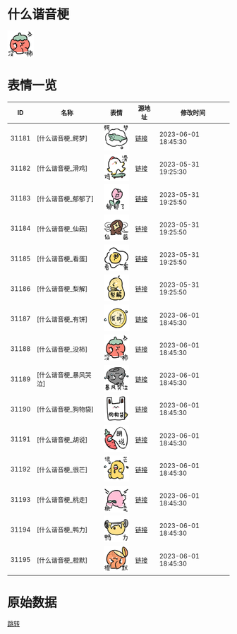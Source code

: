 # 什么谐音梗

<img src="./cover.png" height="60" alt="cover" />

# 表情一览

|ID|名称|表情|源地址|修改时间|
|----|----|----|----|----|
|31181|[什么谐音梗_鳄梦]|<img src="./pic/031181_%5B什么谐音梗_鳄梦%5D.png" height="60" alt="鳄梦"/>|[链接](https://i0.hdslb.com/bfs/garb/39e97e76b53c0baee54de7b7ad734ac0913a96e9.png)|2023-06-01 18:45:30|
|31182|[什么谐音梗_滑鸡]|<img src="./pic/031182_%5B什么谐音梗_滑鸡%5D.png" height="60" alt="滑鸡"/>|[链接](https://i0.hdslb.com/bfs/garb/14d5fcf7ccbbe5625bdc02c6dfb9dcb3d3a98faf.png)|2023-05-31 19:25:30|
|31183|[什么谐音梗_郁郁了]|<img src="./pic/031183_%5B什么谐音梗_郁郁了%5D.png" height="60" alt="郁郁了"/>|[链接](https://i0.hdslb.com/bfs/garb/2feb900b27a577e72c4b43bac04f48d57e39843a.png)|2023-05-31 19:25:50|
|31184|[什么谐音梗_仙菇]|<img src="./pic/031184_%5B什么谐音梗_仙菇%5D.png" height="60" alt="仙菇"/>|[链接](https://i0.hdslb.com/bfs/garb/343417a972776e5c327e140ebd7e5d54a491c4f4.png)|2023-05-31 19:25:50|
|31185|[什么谐音梗_看蛋]|<img src="./pic/031185_%5B什么谐音梗_看蛋%5D.png" height="60" alt="看蛋"/>|[链接](https://i0.hdslb.com/bfs/garb/4440349c4c0147e7b1966aebd2d224dbaa6f28a6.png)|2023-05-31 19:25:50|
|31186|[什么谐音梗_梨解]|<img src="./pic/031186_%5B什么谐音梗_梨解%5D.png" height="60" alt="梨解"/>|[链接](https://i0.hdslb.com/bfs/garb/626dc1954a6c80beb2b081661886c0590694928f.png)|2023-05-31 19:25:50|
|31187|[什么谐音梗_有饼]|<img src="./pic/031187_%5B什么谐音梗_有饼%5D.png" height="60" alt="有饼"/>|[链接](https://i0.hdslb.com/bfs/garb/65fc65e4a2cfbeaaee3f892423bc6d45b4a45982.png)|2023-06-01 18:45:30|
|31188|[什么谐音梗_没柿]|<img src="./pic/031188_%5B什么谐音梗_没柿%5D.png" height="60" alt="没柿"/>|[链接](https://i0.hdslb.com/bfs/garb/abc9f714e2648dbc4d1089c27dca84eabdb3129c.png)|2023-06-01 18:45:30|
|31189|[什么谐音梗_暴风哭泣]|<img src="./pic/031189_%5B什么谐音梗_暴风哭泣%5D.png" height="60" alt="暴风哭泣"/>|[链接](https://i0.hdslb.com/bfs/garb/1288f8bdd8de7b652530417dccfe50e8f912e345.png)|2023-06-01 18:45:30|
|31190|[什么谐音梗_狗物袋]|<img src="./pic/031190_%5B什么谐音梗_狗物袋%5D.png" height="60" alt="狗物袋"/>|[链接](https://i0.hdslb.com/bfs/garb/a73900bd60c08e89954d2fae4dc97dfc8dd9dfa2.png)|2023-06-01 18:45:30|
|31191|[什么谐音梗_胡说]|<img src="./pic/031191_%5B什么谐音梗_胡说%5D.png" height="60" alt="胡说"/>|[链接](https://i0.hdslb.com/bfs/garb/24602c3a61b27c6b327982283d456d5cd777fdcc.png)|2023-06-01 18:45:30|
|31192|[什么谐音梗_很芒]|<img src="./pic/031192_%5B什么谐音梗_很芒%5D.png" height="60" alt="很芒"/>|[链接](https://i0.hdslb.com/bfs/garb/a8cb07178bc041a3a0577c923ad3dcb21b890f9c.png)|2023-06-01 18:45:30|
|31193|[什么谐音梗_桃走]|<img src="./pic/031193_%5B什么谐音梗_桃走%5D.png" height="60" alt="桃走"/>|[链接](https://i0.hdslb.com/bfs/garb/517e3a0877ff86a7f78ba7a4ce77a5eee931f956.png)|2023-06-01 18:45:30|
|31194|[什么谐音梗_鸭力]|<img src="./pic/031194_%5B什么谐音梗_鸭力%5D.png" height="60" alt="鸭力"/>|[链接](https://i0.hdslb.com/bfs/garb/e15f86ed213aae5e65890674762ee33f09cd5540.png)|2023-06-01 18:45:30|
|31195|[什么谐音梗_橙默]|<img src="./pic/031195_%5B什么谐音梗_橙默%5D.png" height="60" alt="橙默"/>|[链接](https://i0.hdslb.com/bfs/garb/2b87a36576718098a97b334424eab093c3a9c746.png)|2023-06-01 18:45:30|

# 原始数据

[跳转](./raw.json)

